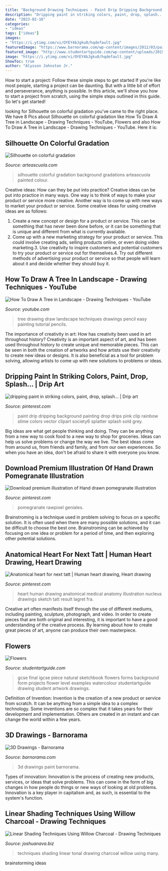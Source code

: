 ```yaml
---
title: "Background Drawing Techniques - Paint Drip Dripping Background Painting Drop Drips Pink Clip Rainbow Slime Colors Vector Clipart Society6 Splatter Splash Sold Grey"
description: "Dripping paint in striking colors, paint, drop, splash..."
date: "2023-02-16"
categories:
- "ideas"
tags: ["ideas"]
images:
- "https://i.ytimg.com/vi/OYEY4bJgku0/hqdefault.jpg"
featuredImage: "https://www.barnorama.com/wp-content/images/2012/03/paint_04/21-paint_04.jpg"
featured_image: "http://www.studentartguide.com/wp-content/uploads/2015/02/final-piece_9.jpg"
image: "https://i.ytimg.com/vi/OYEY4bJgku0/hqdefault.jpg"
ShowToc: true
author: "Alysson Johnston Jr."
---
```



How to start a project: Follow these simple steps to get started
If you're like most people, starting a project can be daunting. But with a little bit of effort and perseverance, anything is possible. In this article, we'll show you how to start a project from scratch, using the simple steps outlined in this guide. So let's get started!

	

		
looking for Silhouette on colorful gradation you've came to the right place. We have 8 Pics about Silhouette on colorful gradation like How To Draw A Tree in Landscape - Drawing Techniques - YouTube, Flowers and also How To Draw A Tree in Landscape - Drawing Techniques - YouTube. Here it is:
		
    
## Silhouette On Colorful Gradation

<img loading=lazy src="http://arteascuola.com/wp-content/uploads/2012/10/9ott_211.jpg" onerror="this.onerror=null;this.src='https://tse3.mm.bing.net/th?id=OIP.WPzvFvV422uGJSdjMow3YwAAAA&amp;pid=15.1';" alt="Silhouette on colorful gradation">

_Source: arteascuola.com_

>silhouette colorful gradation background gradations arteascuola painted colour. 

	

Creative ideas: How can they be put into practice?
Creative ideas can be put into practice in many ways. One way is to think of ways to make your product or service more creative. Another way is to come up with new ways to market your product or service. Some creative ideas for using creative ideas are as follows:
1. Create a new concept or design for a product or service. This can be something that has never been done before, or it can be something that is unique and different from what is currently available.
2. Come up with a new marketing strategy for your product or service. This could involve creating ads, selling products online, or even doing video marketing.3. Use creativity to inspire customers and potential customers to try your product or service out for themselves.4. Try out different methods of advertising your product or service so that people will learn about it and decide whether they should buy it.

    
## How To Draw A Tree In Landscape - Drawing Techniques - YouTube

<img loading=lazy src="https://i.ytimg.com/vi/OYEY4bJgku0/hqdefault.jpg" onerror="this.onerror=null;this.src='https://tse2.mm.bing.net/th?id=OIP.LoERHstexmkjA6d-T35bGQHaFj&amp;pid=15.1';" alt="How To Draw A Tree in Landscape - Drawing Techniques - YouTube">

_Source: youtube.com_

>tree drawing draw landscape techniques drawings pencil easy painting tutorial pencils. 

	

The importance of creativity in art: How has creativity been used in art throughout history?
Creativity is an important aspect of art, and has been used throughout history to create unique and memorable pieces. This can be seen in both the creation of artworks and how artists use their creativity to create new ideas or designs. It is also beneficial as a tool for problem solving, allowing artists to come up with new solutions to problems or ideas.

    
## Dripping Paint In Striking Colors, Paint, Drop, Splash... | Drip Art

<img loading=lazy src="https://i.pinimg.com/736x/00/65/36/0065367f38880dad0d9afb78486461d5--paint-drips-dripping-paint-art.jpg" onerror="this.onerror=null;this.src='https://tse1.mm.bing.net/th?id=OIP.j-ftylOahZtjXHaIPPZJ0wHaGS&amp;pid=15.1';" alt="dripping paint in striking colors, paint, drop, splash... | Drip art">

_Source: pinterest.com_

>paint drip dripping background painting drop drips pink clip rainbow slime colors vector clipart society6 splatter splash sold grey. 

	

Big ideas are what get people thinking and doing. They can be anything from a new way to cook food to a new way to shop for groceries. Ideas can help us solve problems or change the way we live. The best ideas come from around us, from friends and family, and from our own experiences. So when you have an idea, don't be afraid to share it with everyone you know.

    
## Download Premium Illustration Of Hand Drawn Pomegranate Illustration

<img loading=lazy src="https://i.pinimg.com/736x/4a/89/a1/4a89a148fc48424e3fd83f1af7728000.jpg" onerror="this.onerror=null;this.src='https://tse4.mm.bing.net/th?id=OIP.pF6xIzcoX5hoFbgboS2DlQHaHa&amp;pid=15.1';" alt="Download premium illustration of Hand drawn pomegranate illustration">

_Source: pinterest.com_

>pomegranate rawpixel geniales. 

	

Brainstroming is a technique used in problem solving to focus on a specific solution. It is often used when there are many possible solutions, and it can be difficult to choose the best one. Brainstroming can be achieved by focusing on one idea or problem for a period of time, and then exploring other potential solutions.

    
## Anatomical Heart For Next Tatt | Human Heart Drawing, Heart Drawing

<img loading=lazy src="https://i.pinimg.com/736x/52/4f/b8/524fb8f9f410b135b57d3e30c6a0e1ba--heart-drawings-human-heart.jpg" onerror="this.onerror=null;this.src='https://tse4.mm.bing.net/th?id=OIP.6HPV_KfY88wC8hg2IJlC8QAAAA&amp;pid=15.1';" alt="Anatomical heart for next tatt | Human heart drawing, Heart drawing">

_Source: pinterest.com_

>heart human drawing anatomical medical anatomy illustration nucleus drawings sketch tatt result lagret fra. 

	

Creative art often manifests itself through the use of different mediums, including painting, sculpture, photograph, and video. In order to create pieces that are both original and interesting, it is important to have a good understanding of the creative process. By learning about how to create great pieces of art, anyone can produce their own masterpiece.

    
## Flowers

<img loading=lazy src="http://www.studentartguide.com/wp-content/uploads/2015/02/final-piece_9.jpg" onerror="this.onerror=null;this.src='https://tse2.mm.bing.net/th?id=OIP.Oh84OBwS2oeaKl0qu2xAaAHaKg&amp;pid=15.1';" alt="Flowers">

_Source: studentartguide.com_

>gcse final igcse piece natural sketchbook flowers forms background form projects flower level examples watercolour studentartguide drawing student artwork drawings. 

	

Definition of Invention:
Invention is the creation of a new product or service from scratch. It can be anything from a simple idea to a complex technology. Some inventions are so complex that it takes years for their development and implementation. Others are created in an instant and can change the world within a few years.

    
## 3D Drawings - Barnorama

<img loading=lazy src="https://www.barnorama.com/wp-content/images/2012/03/paint_04/21-paint_04.jpg" onerror="this.onerror=null;this.src='https://tse2.mm.bing.net/th?id=OIP.BiuhZ-a6zZC7Ko8BUb5AnwHaLG&amp;pid=15.1';" alt="3D Drawings - Barnorama">

_Source: barnorama.com_

>3d drawings paint barnorama. 

	

Types of innovation:
Innovation is the process of creating new products, services, or ideas that solve problems. This can come in the form of big changes in how people do things or new ways of looking at old problems. Innovation is a key player in capitalism and, as such, is essential to the system's function.

    
## Linear Shading Techniques Using Willow Charcoal - Drawing Techniques

<img loading=lazy src="https://www.joshuanava.biz/techniques-2/images/1874_104_120-michael-angelo-tonal-drawings-techniques.jpg" onerror="this.onerror=null;this.src='https://tse4.mm.bing.net/th?id=OIP.p8_Wg2899RiP65EnGSoIwAAAAA&amp;pid=15.1';" alt="Linear Shading Techniques Using Willow Charcoal - Drawing Techniques">

_Source: joshuanava.biz_

>techniques shading linear tonal drawing charcoal willow using many. 

	
 brainstorming ideas 
